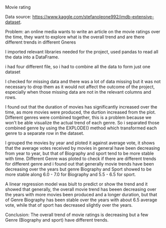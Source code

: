 Movie rating

Data source: https://www.kaggle.com/stefanoleone992/imdb-extensive-dataset.

Problem: an online media wants to write an article on the movie ratings over the time, they want to explore what is the overall trend and are there different trends in different Gneres

I imported relevant libraries needed for the project, used pandas to read all the data into a DataFrame.

i had four different file, so i had to combine all the data to form just one dataset 

I checked for missing data and there was a lot of data missing but it was not necessary to drop them as it would not affect the outcome of the project, especially when those missing data are not in the relevant columns and rows.

I found out that the duration of movies has significantly increased over the time, as more movies were produced, the durtion increased from the plot.
Different genres were combined together, this is a problem because we won't be able visualize the actual trend of each genre. So i separated those combined genre by using the EXPLODE() method which transformed each genre to a separate row in the dataset.

I grouped the movies by year and ploted it against average vote, it shows that the average votes received by movies in general have been decreasing from year to year, but that of Biography and sport tend to be more stable with time.
Different Genre was ploted to check if there are different trends for different genre and i found out that generally movie trends have been decreasing over the years but genre Biography and Sport showed to be more stable along 6.0 - 7.0 for Biography and 5.5 - 6.5 for sport.


A linear regression model was biult to predict or show the trend and it showed that generally, the overall movie trend has beeen decreasing over the years with more movies been produced and a longer duration, but that of Genre Biography has been stable over the years with about 6.5 average vote, while that of sport has decreased slightly over the years.

Conclusion: The overall trend of movie ratings is decreasing but a few Genre (Biography and sport) have different trends.
